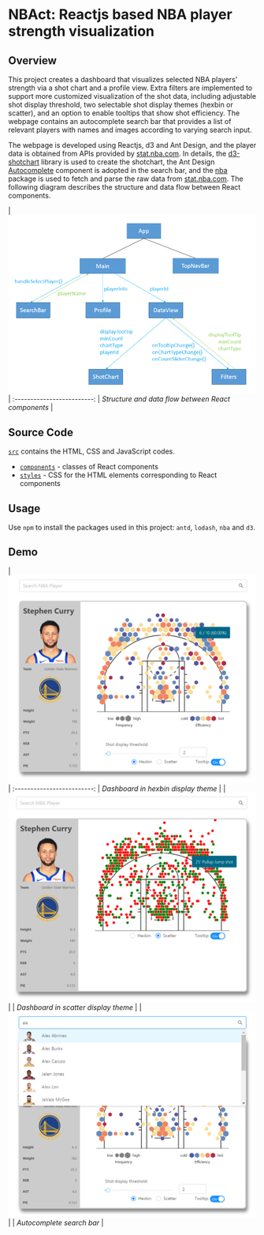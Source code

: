 # NBAct: Reactjs based NBA player strength visualization

 ## Overview
 This project creates a dashboard that visualizes selected NBA players' strength via a shot chart and a profile view. Extra filters are implemented to support more customized visualization of the shot data, including adjustable shot display threshold, two selectable shot display themes (hexbin or scatter), and an option to enable tooltips that show shot efficiency. The webpage contains an autocomplete search bar that provides a list of relevant players with names and images according to varying search input.  
 
 The webpage is developed using Reactjs, d3 and Ant Design, and the player data is obtained from APIs provided by [stat.nba.com](https://stats.nba.com/). In details, the [d3-shotchart](https://www.npmjs.com/package/d3-shotchart) library is used to create the shotchart, the Ant Design [Autocomplete](https://ant.design/components/auto-complete/) component is adopted in the search bar, and the [nba](https://www.npmjs.com/package/nba) package is used to fetch and parse the raw data from [stat.nba.com](https://stats.nba.com/). The following diagram describes the structure and data flow between React components.
 
| <img src="demo/diagram.png" width="700"> |
:-------------------------:
| <em>Structure and data flow between React components</em> | 
 
 ## Source Code
 [`src`](src) contains the HTML, CSS and JavaScript codes. 
 * [`components`](src/components) - classes of React components
 * [`styles`](src/styles) - CSS for the HTML elements corresponding to React components

## Usage
Use `npm` to install the packages used in this project: `antd`, `lodash`, `nba` and `d3`. 
 
 ## Demo
| <img src="demo/dashboard.PNG" width="700"> |
:-------------------------:
| <em>Dashboard in hexbin display theme</em> |
| <img src="demo/scatter-theme.png" width="700"> |
| <em>Dashboard in scatter display theme</em> |
| <img src="demo/search-bar.png" width="700"> |
| <em>Autocomplete search bar</em> |

